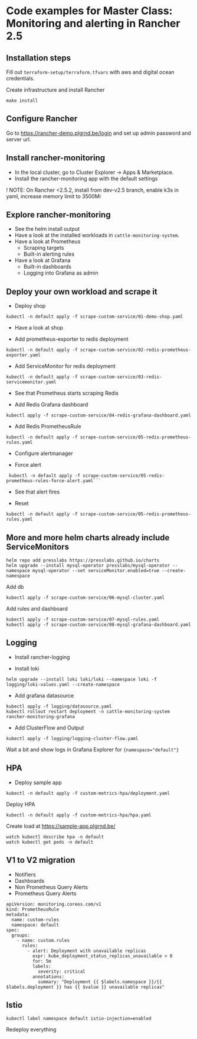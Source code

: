 # Code examples for Master Class: Monitoring and alerting in Rancher 2.5

## Installation steps

Fill out `terraform-setup/terraform.tfvars` with aws and digital ocean credentials.

Create infrastructure and install Rancher

```
make install
```

## Configure Rancher

Go to https://rancher-demo.plgrnd.be/login and set up admin password and server url.

## Install rancher-monitoring

* In the local cluster, go to Cluster Explorer -> Apps & Marketplace.
* Install the rancher-monitoring app with the default settings

! NOTE: On Rancher <2.5.2, install from dev-v2.5 branch, enable k3s in yaml, increase memory limit to 3500Mi

## Explore rancher-monitoring

* See the helm install output
* Have a look at the installed workloads in `cattle-monitoring-system`.
* Have a look at Prometheus
    * Scraping targets
    * Built-in alerting rules
* Have a look at Grafana
    * Built-in dashboards
    * Logging into Grafana as admin

## Deploy your own workload and scrape it

* Deploy shop

```
kubectl -n default apply -f scrape-custom-service/01-demo-shop.yaml
```

* Have a look at shop

* Add prometheus-exporter to redis deployment

```
kubectl -n default apply -f scrape-custom-service/02-redis-prometheus-exporter.yaml
```

* Add ServiceMonitor for redis deployment

```
kubectl -n default apply -f scrape-custom-service/03-redis-servicemonitor.yaml
```

* See that Prometheus starts scraping Redis

* Add Redis Grafana dashboard

```
kubectl apply -f scrape-custom-service/04-redis-grafana-dashboard.yaml
```

* Add Redis PrometheusRule

```
kubectl -n default apply -f scrape-custom-service/05-redis-prometheus-rules.yaml
```

* Configure alertmanager

* Force alert

```
 kubectl -n default apply -f scrape-custom-service/05-redis-prometheus-rules-force-alert.yaml```
```
* See that alert fires

* Reset

```
kubectl -n default apply -f scrape-custom-service/05-redis-prometheus-rules.yaml
```

## More and more helm charts already include ServiceMonitors

```
helm repo add presslabs https://presslabs.github.io/charts
helm upgrade --install mysql-operator presslabs/mysql-operator --namespace mysql-operator --set serviceMonitor.enabled=true --create-namespace 
```

Add db

```
kubectl apply -f scrape-custom-service/06-mysql-cluster.yaml
```

Add rules and dashboard

```
kubectl apply -f scrape-custom-service/07-mysql-rules.yaml
kubectl apply -f scrape-custom-service/08-mysql-grafana-dashboard.yaml
```

## Logging

* Install rancher-logging

* Install loki

```
helm upgrade --install loki loki/loki --namespace loki -f logging/loki-values.yaml --create-namespace
```

* Add grafana datasource

```
kubectl apply -f logging/datasource.yaml
kubectl rollout restart deployment -n cattle-monitoring-system rancher-monitoring-grafana
```

* Add ClusterFlow and Output

```
kubectl apply -f logging/logging-cluster-flow.yaml
```

Wait a bit and show logs in Grafana Explorer for `{namespace="default"}`

## HPA

* Deploy sample app

```
kubectl -n default apply -f custom-metrics-hpa/deployment.yaml
```

Deploy HPA

```
kubectl -n default apply -f custom-metrics-hpa/hpa.yaml
```

Create load at https://sample-app.plgrnd.be/

```
watch kubectl describe hpa -n default
watch kubectl get pods -n default
```

## V1 to V2 migration

* Notifiers
* Dashboards
* Non Prometheus Query Alerts
* Prometheus Query Alerts


```
apiVersion: monitoring.coreos.com/v1
kind: PrometheusRule
metadata:
  name: custom-rules
  namespace: default
spec:
  groups:
    - name: custom.rules
      rules:
        - alert: Deployment with unavailable replicas
          expr: kube_deployment_status_replicas_unavailable > 0
          for: 5m
          labels:
            severity: critical
          annotations:
            summary: "Deployment {{ $labels.namespace }}/{{ $labels.deployment }} has {{ $value }} unavailable replicas"
```

## Istio

```
kubectl label namespace default istio-injection=enabled
```

Redeploy everything